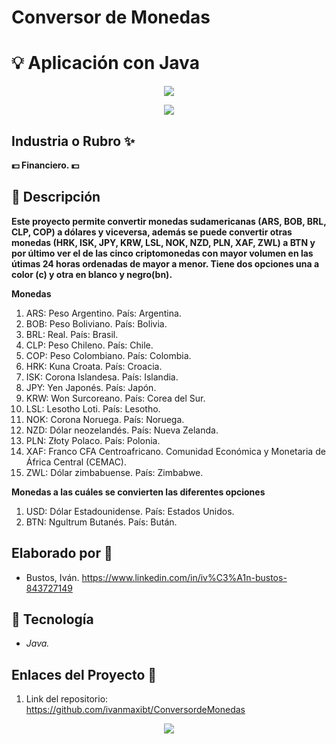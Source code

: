 # Conversor de Monedas
# :bulb: Aplicación con Java


<div align="center">
  <img src="https://cdn.shopify.com/s/files/1/0573/6018/7554/products/Coins-with-Face-Value-of-1-Dollar-Peso-Krona-Rupee-Shilling-Dinar-Franc-Piso-Rand-Mixed-Countries.jpg?v=1657043422" />
</div>

<p align="center">
   <img src="https://img.shields.io/badge/STATUS-EN%20DESAROLLO-green">
   </p>
   
## Industria o Rubro :sparkles:

**:dollar: Financiero. :dollar:**

## :pencil: Descripción

**Este proyecto permite convertir monedas sudamericanas (ARS, BOB, BRL, CLP, COP) a dólares y viceversa, además se puede convertir otras monedas (HRK, ISK, JPY, KRW, LSL, NOK, NZD, PLN, XAF, ZWL) a BTN y por último ver el de las cinco criptomonedas con mayor volumen en las útimas 24 horas ordenadas de mayor a menor. Tiene dos opciones una a color (c) y otra en blanco y negro(bn).**

**Monedas**
1. ARS: Peso Argentino. País: Argentina.
2. BOB: Peso Boliviano. País: Bolivia.
3. BRL: Real. País: Brasil.
4. CLP: Peso Chileno. País: Chile.
5. COP: Peso Colombiano. País: Colombia.
6. HRK: Kuna Croata. País: Croacia.
7. ISK: Corona Islandesa. País: Islandia.
8. JPY: Yen Japonés. País: Japón.
9. KRW: Won Surcoreano. País: Corea del Sur.
10. LSL: Lesotho Loti. País: Lesotho.
11. NOK: Corona Noruega. País: Noruega.
12. NZD: Dólar neozelandés. País: Nueva Zelanda.
13. PLN: Złoty Polaco. País: Polonia.
14. XAF: Franco CFA Centroafricano. Comunidad Económica y Monetaria de África Central (CEMAC).
15. ZWL: Dólar zimbabuense. País: Zimbabwe.

**Monedas a las cuáles se convierten las diferentes opciones**

1. USD: Dólar Estadounidense. País: Estados Unidos.
2. BTN: Ngultrum Butanés. País: Bután.


## Elaborado por :rocket:

- Bustos, Iván. https://www.linkedin.com/in/iv%C3%A1n-bustos-843727149

## :wrench: Tecnología

+ *Java.*

## Enlaces del Proyecto :link:

1. Link del repositorio: https://github.com/ivanmaxibt/ConversordeMonedas

<p align="center">
  <img src="https://logos-download.com/wp-content/uploads/2016/10/Java_logo_icon.png">
   </p>
